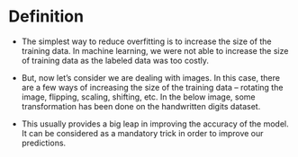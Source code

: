 # Definition
- The simplest way to reduce overfitting is to increase the size of the training data. In machine learning, we were not able to increase the size of training data as the labeled data was too costly.

- But, now let’s consider we are dealing with images. In this case, there are a few ways of increasing the size of the training data – rotating the image, flipping, scaling, shifting, etc. In the below image, some transformation has been done on the handwritten digits dataset.

- This usually provides a big leap in improving the accuracy of the model. It can be considered as a mandatory trick in order to improve our predictions.

